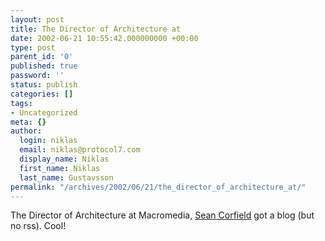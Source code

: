 ```yaml
---
layout: post
title: The Director of Architecture at
date: 2002-06-21 10:55:42.000000000 +00:00
type: post
parent_id: '0'
published: true
password: ''
status: publish
categories: []
tags:
- Uncategorized
meta: {}
author:
  login: niklas
  email: niklas@protocol7.com
  display_name: Niklas
  first_name: Niklas
  last_name: Gustavsson
permalink: "/archives/2002/06/21/the_director_of_architecture_at/"
---
```

The Director of Architecture at Macromedia, [Sean Corfield](http://www.corfield.org/blog/) got a blog (but no rss). Cool!


